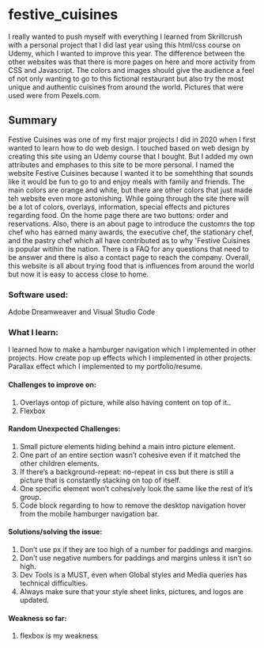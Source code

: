 # festive_cuisines
I really wanted to push myself with everything I learned from Skrillcrush with a personal project that I did last year using this html/css course on Udemy, which I wanted to improve this year. The difference between the other websites was that there is more pages on here and more activity from CSS and Javascript. The colors and images should give the audience a feel of not only wanting to go to this fictional restaurant but also try the most unique and authentic cuisines from around the world. Pictures that were used were from Pexels.com.

## Summary
Festive Cuisines was one of my first major projects I did in 2020 when I first wanted to learn how to do web design.  I touched based on web design by creating this site using an Udemy course that I bought. But I added my own attributes and emphases to this site to be more personal. I named the website Festive Cuisines because I wanted it to be somehthing that sounds like it would be fun to go to and enjoy meals with family and friends. The main colors are orange and white, but there are other colors that just made teh website even more astonishing.  While going through the site there will be a lot of colors, overlays, information, special effects and pictures regarding food. On the home page there are two buttons: order and reservations. Also, there is an about page to introduce the customrs the top chef who has earned many awards, the executive chef, the stationary chef, and the pastry chef which all have contributed as to why 'Festive Cuisines is popular witihin the nation. There is a FAQ for any questions that need to be answer and there is also a contact page to reach the company. Overall, this website is all about trying food that is influences from around the world but now it is easy to access close to home.


### Software used:
Adobe Dreamweaver and Visual Studio Code

### What I learn:
I learned how to make a hamburger navigation which I implemented in other projects.
How create pop up effects which I implemented in other projects.
Parallax effect which I implemented to my portfolio/resume.

#### Challenges to improve on:
1. Overlays ontop of picture, while also having content on top of it..  
2. Flexbox 

#### Random Unexpected Challenges:
1. Small picture elements hiding behind a main intro picture element.  
2. One part of an entire section wasn’t cohesive even if it matched the other children elements.
3. If there’s a background-repeat: no-repeat in css but there is still a picture that is constantly stacking on top of itself.
4. One specific element won’t cohesively look the same like the rest of it’s group.
5. Code block regarding to how to remove the desktop navigation hover from the mobile hamburger navigation bar.

#### Solutions/solving the issue:
1. Don’t use px if they are too high of a number for paddings and margins.
2. Don’t use negative numbers for paddings and margins unless it isn’t so high.
3. Dev Tools is a MUST, even when Global styles and Media queries has technical difficulties.
4. Always make sure that your style sheet links, pictures, and logos are updated.


#### Weakness so far:
1.	flexbox is my weakness



